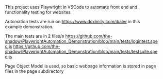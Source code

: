 This project uses Playwright in VSCode to automate front end and functionality testing for websites.

Automation tests are run on https://www.doximity.com/dialer in this example demonstration.

The main tests are in 2 files/n
https://github.com/the-shadow/PlaywrightAutomation_Demonstration/blob/main/tests/logintest.spec.js
https://github.com/the-shadow/PlaywrightAutomation_Demonstration/blob/main/tests/testsuite.spec.js

Page Object Model is used, so basic webpage information is stored in page files in the page subdirectory
